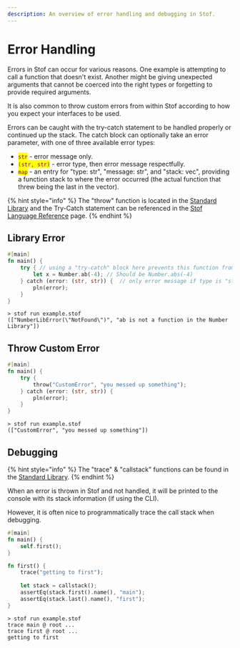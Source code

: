 ```yaml
---
description: An overview of error handling and debugging in Stof.
---
```


# Error Handling

Errors in Stof can occur for various reasons. One example is attempting to call a function that doesn't exist. Another might be giving unexpected arguments that cannot be coerced into the right types or forgetting to provide required arguments.

It is also common to throw custom errors from within Stof according to how you expect your interfaces to be used.

Errors can be caught with the try-catch statement to be handled properly or continued up the stack. The catch block can optionally take an error parameter, with one of three available error types:

* <mark style="color:purple;">`str`</mark> - error message only.
* <mark style="color:purple;">`(str, str)`</mark> - error type, then error message respectfully.
* <mark style="color:purple;">`map`</mark> - an entry for "type: str", "message: str", and "stack: vec", providing a function stack to where the error occurred (the actual function that threw being the last in the vector).

{% hint style="info" %}
The "throw" function is located in the [Standard Library](../reference/libraries/standard-library.md) and the Try-Catch statement can be referenced in the [Stof Language Reference](../reference/stof-language.md) page.
{% endhint %}

## Library Error

```rust
#[main]
fn main() {
    try { // using a "try-catch" block here prevents this function from erroring
        let x = Number.ab(-4); // Should be Number.abs(-4)
    } catch (error: (str, str)) {  // only error message if type is "str" instead
        pln(error);
    }
}
```

```
> stof run example.stof
(["NumberLibError(\"NotFound\")", "ab is not a function in the Number Library"])
```

## Throw Custom Error

```rust
#[main]
fn main() {
    try {
        throw("CustomError", "you messed up something");
    } catch (error: (str, str)) {
        pln(error);
    }
}
```

```
> stof run example.stof
(["CustomError", "you messed up something"])
```

## Debugging

{% hint style="info" %}
The "trace" & "callstack" functions can be found in the [Standard Library](../reference/libraries/standard-library.md).&#x20;
{% endhint %}

When an error is thrown in Stof and not handled, it will be printed to the console with its stack information (if using the CLI).

However, it is often nice to programmatically trace the call stack when debugging.

```rust
#[main]
fn main() {
    self.first();
}

fn first() {
    trace("getting to first");
    
    let stack = callstack();
    assertEq(stack.first().name(), "main");
    assertEq(stack.last().name(), "first");
}
```

```
> stof run example.stof
trace main @ root ...
trace first @ root ...
getting to first
```
